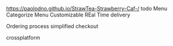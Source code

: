  https://paolodno.github.io/StrawTea-Strawberry-Caf-/
todo
 Menu Categorize Menu
 Customizable
 REal Time delivery

 Ordering process
 simplified checkout

 crossplatform
